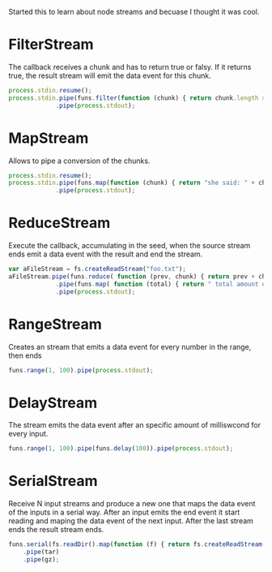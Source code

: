 Started this to learn about node streams and becuase I thought it was cool.

# FilterStream

The callback receives a chunk and has to return true or falsy. If it returns true, the result stream will emit the data event for this chunk. 

```js
process.stdin.resume();
process.stdin.pipe(funs.filter(function (chunk) { return chunk.length > 5; }))
             .pipe(process.stdout);
```


# MapStream

Allows to pipe a conversion of the chunks. 

```js
process.stdin.resume();
process.stdin.pipe(funs.map(function (chunk) { return "she said: " + chunk; }))
             .pipe(process.stdout);
```


# ReduceStream

Execute the callback, accumulating in the seed, when the source stream ends emit a data event with the result and end the stream.

```js
var aFileStream = fs.createReadStream("foo.txt");
aFileStream.pipe(funs.reduce( function (prev, chunk) { return prev + chunk.match(/o/g).length; }))
             .pipe(funs.map( function (total) { return " total amount of 'o': " + total; }))
             .pipe(process.stdout);
```


# RangeStream

Creates an stream that emits a data event for every number in the range, then ends

```js
funs.range(1, 100).pipe(process.stdout);
```

# DelayStream

The stream emits the data event after an specific amount of milliswcond for every input.

```js
funs.range(1, 100).pipe(funs.delay(100)).pipe(process.stdout);
```


# SerialStream

Receive N input streams and produce a new one that maps the data event of the inputs in a serial way. After an input emits the end event it start reading and maping the data event of the next input. After the last stream ends the result stream ends.

```js
funs.serial(fs.readDir().map(function (f) { return fs.createReadStream(f); })
    .pipe(tar)
    .pipe(gz);
```